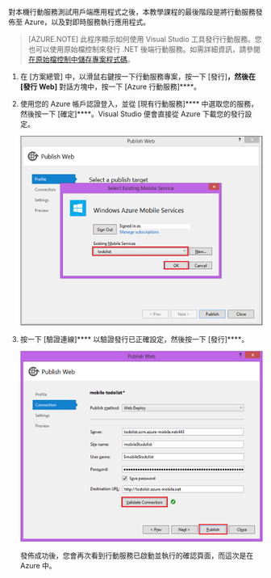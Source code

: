 

對本機行動服務測試用戶端應用程式之後，本教學課程的最後階段是將行動服務發佈至 Azure，以及對即時服務執行應用程式。

>[AZURE.NOTE] 此程序顯示如何使用 Visual Studio 工具發行行動服務。您也可以使用原始檔控制來發行 .NET 後端行動服務。如需詳細資訊，請參閱[在原始檔控制中儲存專案程式碼](../articles/mobile-services-dotnet-backend-store-code-source-control.md)。

1. 在 [方案總管] 中，以滑鼠右鍵按一下行動服務專案，按一下 [發行]****，然後在 [發行 Web]**** 對話方塊中，按一下 [Azure 行動服務]****。

2. 使用您的 Azure 帳戶認證登入，並從 [現有行動服務]**** 中選取您的服務，然後按一下 [確定]****。Visual Studio 便會直接從 Azure 下載您的發行設定。

	![](./media/mobile-services-dotnet-backend-publish-service/mobile-quickstart-publish-select-service.png)

3. 按一下 [驗證連線]**** 以驗證發行已正確設定，然後按一下 [發行]****。

	![](./media/mobile-services-dotnet-backend-publish-service/mobile-quickstart-publish-2.png)

	發佈成功後，您會再次看到行動服務已啟動並執行的確認頁面，而這次是在 Azure 中。
<!--HONumber=52--> 
